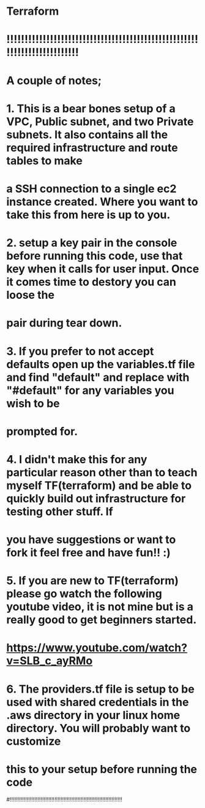 # Terraform

# !!!!!!!!!!!!!!!!!!!!!!!!!!!!!!!!!!!!!!!!!!!!!!!!!!!!!!!!!!!!!!!!!!!!!!!!!
# A couple of notes;
# 1.  This is a bear bones setup of a VPC, Public subnet, and two Private subnets. It also contains all the required infrastructure and route tables to make
#     a SSH connection to a single ec2 instance created. Where you want to take this from here is up to you.
# 2.  setup a key pair in the console before running this code, use that key when it calls for user input. Once it comes time to destory you can loose the
#     pair during tear down. 
# 3.  If you prefer to not accept defaults open up the variables.tf file and find "default" and replace with "#default" for any variables you wish to be
#     prompted for.
# 4.  I didn't make this for any particular reason other than to teach myself TF(terraform) and be able to quickly build out infrastructure for testing other stuff. If
#     you have suggestions or want to fork it feel free and have fun!! :)
# 5.  If you are new to TF(terraform) please go watch the following youtube video, it is not mine but is a really good to get beginners started.
#     https://www.youtube.com/watch?v=SLB_c_ayRMo
# 6.  The providers.tf file is setup to be used with shared credentials in the .aws directory in your linux home directory. You will probably want to customize
#     this to your setup before running the code
#!!!!!!!!!!!!!!!!!!!!!!!!!!!!!!!!!!!!!!!!!!!!!!!!!!!!!!!!!!!!!!!!!!!!!!!!!

